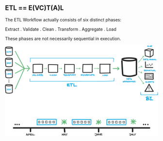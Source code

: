 ##  ETL == E(VC)T(A)L

The ETL Workflow actually consists of six distinct phases:

Extract . Validate . Clean . Transform . Aggregate . Load

These phases are not necessarily sequential in execution.

![](resources/images/data/2388-etldiagram.png) <!-- .element width="50%" -->
